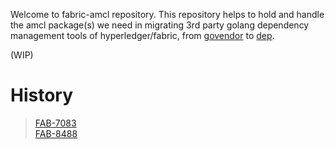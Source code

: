 
Welcome to fabric-amcl repository. This repository helps to hold and handle the amcl package(s) we need in migrating 3rd party golang dependency management tools of hyperledger/fabric, from [govendor](https://github.com/kardianos/govendor) to [dep](https://github.com/golang/dep/).

(WIP)


# History

>[FAB-7083](https://jira.hyperledger.org/browse/FAB-7083)  
>[FAB-8488](https://jira.hyperledger.org/browse/FAB-8488)  

